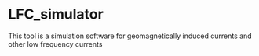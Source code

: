# LFC_simulator
This tool is a simulation software for geomagnetically induced currents and other low frequency currents
